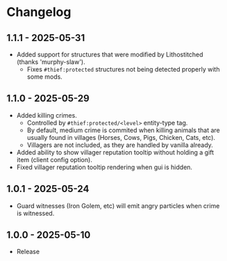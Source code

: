 # Changelog

## 1.1.1 - 2025-05-31
- Added support for structures that were modified by Lithostitched (thanks 'murphy-slaw').
  - Fixes `#thief:protected` structures not being detected properly with some mods.

## 1.1.0 - 2025-05-29
- Added killing crimes.
  - Controlled by `#thief:protected/<level>` entity-type tag.
  - By default, medium crime is commited when killing animals that are usually found in villages (Horses, Cows, Pigs, Chicken, Cats, etc).
  - Villagers are not included, as they are handled by vanilla already.
- Added ability to show villager reputation tooltip without holding a gift item (client config option). 
- Fixed villager reputation tooltip rendering when gui is hidden. 

## 1.0.1 - 2025-05-24
- Guard witnesses (Iron Golem, etc) will emit angry particles when crime is witnessed.

## 1.0.0 - 2025-05-10
- Release